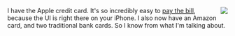 <img src="http://scripting.com/images/2019/04/09/bloggers.png" border="0" align="right">I have the Apple credit card. It's so incredibly easy to <a href="https://support.apple.com/en-us/HT209226">pay the bill</a>, because the UI is right there on your iPhone. I also now have an Amazon card, and two traditional bank cards. So I know from what I'm talking about. 
